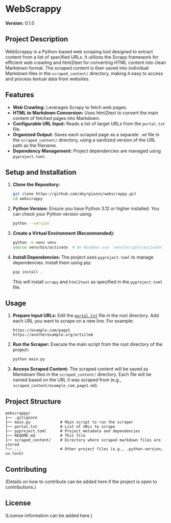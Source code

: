# WebScrappy

**Version:** 0.1.0

## Project Description

WebScrappy is a Python-based web scraping tool designed to extract content from a list of specified URLs. It utilizes the Scrapy framework for efficient web crawling and html2text for converting HTML content into clean Markdown format. The scraped content is then saved into individual Markdown files in the `scraped_content/` directory, making it easy to access and process textual data from websites.

## Features

*   **Web Crawling:** Leverages Scrapy to fetch web pages.
*   **HTML to Markdown Conversion:** Uses html2text to convert the main content of fetched pages into Markdown.
*   **Configurable URL Input:** Reads a list of target URLs from the `portal.txt` file.
*   **Organized Output:** Saves each scraped page as a separate `.md` file in the `scraped_content/` directory, using a sanitized version of the URL path as the filename.
*   **Dependency Management:** Project dependencies are managed using `pyproject.toml`.

## Setup and Installation

1.  **Clone the Repository:**
    ```bash
    git clone https://github.com/akyrgiazos/webscrappy.git
    cd webscrappy
    ```

2.  **Python Version:**
    Ensure you have Python 3.12 or higher installed. You can check your Python version using:
    ```bash
    python --version
    ```

3.  **Create a Virtual Environment (Recommended):**
    ```bash
    python -m venv venv
    source venv/bin/activate  # On Windows use `venv\Scripts\activate`
    ```

4.  **Install Dependencies:**
    The project uses `pyproject.toml` to manage dependencies. Install them using pip:
    ```bash
    pip install .
    ```
    This will install `scrapy` and `html2text` as specified in the `pyproject.toml` file.

## Usage

1.  **Prepare Input URLs:**
    Edit the [`portal.txt`](portal.txt:0) file in the root directory. Add each URL you want to scrape on a new line. For example:
    ```
    https://example.com/page1
    https://anotherexample.org/articleA
    ```

2.  **Run the Scraper:**
    Execute the main script from the root directory of the project:
    ```bash
    python main.py
    ```

3.  **Access Scraped Content:**
    The scraped content will be saved as Markdown files in the `scraped_content/` directory. Each file will be named based on the URL it was scraped from (e.g., `scraped_content/example_com_page1.md`).

## Project Structure
```
webscrappy/
├── .gitignore
├── main.py             # Main script to run the scraper
├── portal.txt          # List of URLs to scrape
├── pyproject.toml      # Project metadata and dependencies
├── README.md           # This file
├── scraped_content/    # Directory where scraped markdown files are stored
└── ...                 # Other project files (e.g., .python-version, uv.lock)
```

## Contributing
(Details on how to contribute can be added here if the project is open to contributions.)

## License
(License information can be added here.)